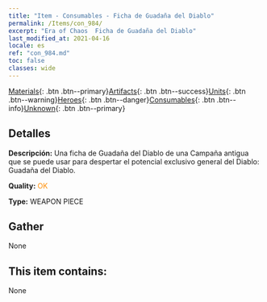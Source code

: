 ```yaml
---
title: "Item - Consumables - Ficha de Guadaña del Diablo"
permalink: /Items/con_984/
excerpt: "Era of Chaos  Ficha de Guadaña del Diablo"
last_modified_at: 2021-04-16
locale: es
ref: "con_984.md"
toc: false
classes: wide
---
```

 [Materials](/es/Items/){: .btn .btn--primary}[Artifacts](/es/Items/Artifacts/){: .btn .btn--success}[Units](/es/Items/Units/){: .btn .btn--warning}[Heroes](/es/Items/Heroes/){: .btn .btn--danger}[Consumables](/es/Items/Consumables/){: .btn .btn--info}[Unknown](/es/Items/Unknown/){: .btn .btn--primary}

## Detalles
 **Descripción:** Una ficha de Guadaña del Diablo de una Campaña antigua que se puede usar para despertar el potencial exclusivo general del Diablo: Guadaña del Diablo.

 **Quality:** <span style="color: #FF8C00">OK</span>

 **Type:** WEAPON PIECE

## Gather

  None

## This item contains:

  None

